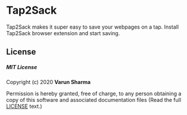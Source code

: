 # Tap2Sack

Tap2Sack makes it super easy to save your webpages on a tap. Install Tap2Sack browser extension and start saving.

## License

##### MIT License

Copyright (c) 2020 <strong>Varun Sharma</strong>

Permission is hereby granted, free of charge, to any person obtaining a copy
of this software and associated documentation files
(Read the full <a href="#">LICENSE</a> text.)